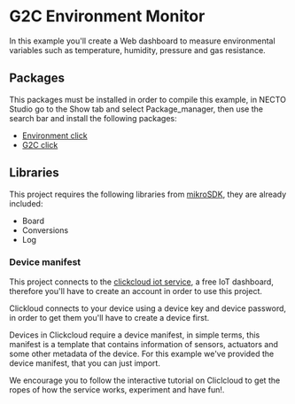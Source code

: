 # G2C Environment Monitor

In this example you'll create a Web dashboard to measure environmental variables such as temperature, humidity, pressure and gas resistance.

## Packages

This packages must be installed in order to compile this example, in NECTO Studio go to the Show tab and select Package_manager, then use the search bar and install the following packages:

- [Environment click](https://www.mikroe.com/environment-click)
- [G2C click](https://www.mikroe.com/g2c-click)

## Libraries

This project requires the following libraries from [mikroSDK](https://docs.mikroe.com/mikrosdk/user-manual/index.html), they are already included:

- Board
- Conversions
- Log

### Device manifest

This project connects to the [clickcloud iot service](https://www.mikroe.com/click-cloud-iot-service), a free IoT dashboard, therefore you'll have to create an account in order to use this project.

Clickloud connects to your device using a device key and device password, in order to get them you'll have to create a device first.

Devices in Clickcloud require a device manifest, in simple terms, this manifest is a template that contains information of sensors, actuators and some other metadata of the device. For this example we've provided the device manifest, that you can just import.

We encourage you to follow the interactive tutorial on Cliclcloud to get the ropes of how the service works, experiment and have fun!.